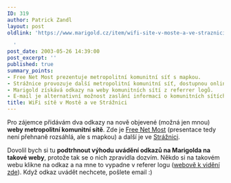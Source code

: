 ```yaml
---
ID: 319
author: Patrick Zandl
layout: post
oldlink: 'https://www.marigold.cz/item/wifi-site-v-moste-a-ve-straznici

  '
post_date: 2003-05-26 14:39:00
post_excerpt: ''
published: true
summary_points:
- Free Net Most prezentuje metropolitní komunitní síť s mapkou.
- Strážnice provozuje další metropolitní komunitní síť, dostupnou online.
- Marigold získává odkazy na weby komunitních sítí z referrer logů.
- E-mail je alternativní možnost zaslání informací o komunitních sítích.
title: WiFi sítě v Mostě a ve Strážnici
---
```


<p>
Pro zájemce přidávám dva odkazy na nově objevené (možná jen mnou) <STRONG>weby&#160;metropolitní komunitní sítě</STRONG>. Zde je <A href="http://sweb.cz/freenetmo/" target=_blank>Free Net Most</A> (presentace tedy není přehnaně rozsáhlá, ale s mapkou) a další je ve <A href="http://www.wifistraznice.wz.cz/" target=_blank>Strážnici</A>. </p>

<p>
Dovolil bych si tu <STRONG>podtrhnout výhodu uvádění odkazů na Marigolda na takové weby</STRONG>, protože tak se o nich zpravidla dozvím. Někdo si na takovém webu klikne na odkaz a na mne to vypadne v referer logu (<A href="http://www.nv.cz/nv_details.php?id=55325;page=5" target=_blank>webově k vidění zde</A>). Když odkaz uvádět nechcete, pošlete email :)</p>